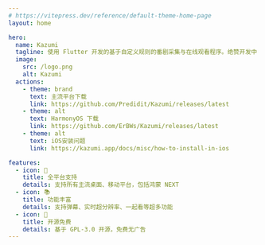 ```yaml
---
# https://vitepress.dev/reference/default-theme-home-page
layout: home

hero:
  name: Kazumi
  tagline: 使用 Flutter 开发的基于自定义规则的番剧采集与在线观看程序。绝赞开发中 (～￣▽￣)～
  image:
    src: /logo.png
    alt: Kazumi
  actions:
    - theme: brand
      text: 主流平台下载
      link: https://github.com/Predidit/Kazumi/releases/latest
    - theme: alt
      text: HarmonyOS 下载
      link: https://github.com/ErBWs/Kazumi/releases/latest
    - theme: alt
      text: iOS安装问题
      link: https://kazumi.app/docs/misc/how-to-install-in-ios

features:
  - icon: 🌟
    title: 全平台支持
    details: 支持所有主流桌面、移动平台，包括鸿蒙 NEXT
  - icon: 📚
    title: 功能丰富
    details: 支持弹幕、实时超分辨率、一起看等超多功能
  - icon: 📑
    title: 开源免费
    details: 基于 GPL-3.0 开源，免费无广告
---
```

